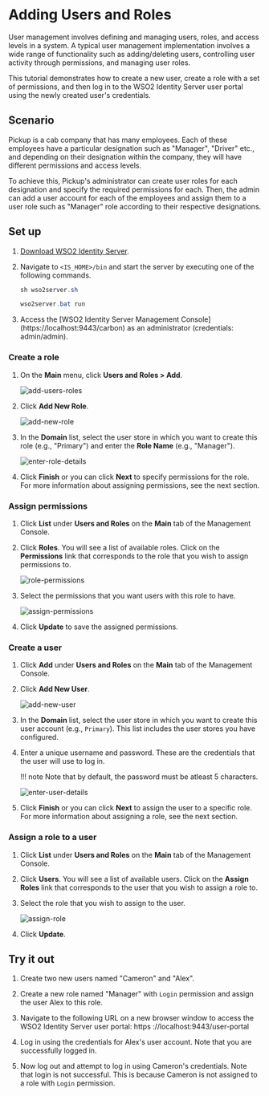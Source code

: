 # Adding Users and Roles

User management involves defining and managing users, roles, and access levels in a system. A typical user management implementation involves a wide range of functionality such as adding/deleting users, controlling user activity through permissions, and managing user roles.  

This tutorial demonstrates how to create a new user, create a role with a set of permissions, and then log in to the
 WSO2 Identity Server user portal using the newly created user's credentials. 

## Scenario

Pickup is a cab company that has many employees. Each of these employees have a particular designation such as "Manager", "Driver" etc., and depending on their designation within the company, they will have different permissions and access levels. 

To achieve this, Pickup's administrator can create user roles for each designation and specify the required permissions for each. Then, the admin can add a user account for each of the employees and assign them to a user role such as "Manager" role according to their respective designations. 

## Set up

1. [Download WSO2 Identity Server](https://wso2.com/identity-and-access-management/).

2. Navigate to `<IS_HOME>/bin` and start the server by executing one of the following commands.

    ``` java tab="Linux/MacOS"
    sh wso2server.sh
    ```

    ``` java tab="Windows"
    wso2server.bat run
    ```

3. Access the [WSO2 Identity Server Management Console] (https://localhost:9443/carbon) as an administrator (credentials: admin/admin).

### Create a role

1. On the **Main** menu, click **Users and Roles > Add**. 

    ![add-users-roles](/assets/img/learn/add-users-roles.png)

2. Click **Add New Role**.

    ![add-new-role](../assets/img/learn/add-new-role.png)

3. In the **Domain** list, select the user store in which you want to create this role (e.g., "Primary") and enter the **Role Name** (e.g., "Manager"). 

    ![enter-role-details](../assets/img/learn/enter-role-details.png)

4. Click **Finish** or you can click **Next** to specify permissions for the role. For more information about assigning permissions, see the next section. 

### Assign permissions

1. Click **List** under **Users and Roles** on the **Main** tab of the Management Console. 

2. Click **Roles**. You will see a list of available roles. Click on the **Permissions** link that corresponds to the role that you wish to assign permissions to. 

    ![role-permissions](../assets/img/learn/role-permissions.png)

3. Select the permissions that you want users with this role to have.

    ![assign-permissions](../assets/img/learn/assign-permissions.png)

4. Click **Update** to save the assigned permissions. 

### Create a user

1. Click **Add** under **Users and Roles** on the **Main** tab of the Management Console.

2. Click **Add New User**. 

    ![add-new-user](../assets/img/learn/add-new-user.png)

3. In the **Domain** list, select the user store in which you want to create this user account (e.g., `Primary`). This list includes the user stores you have configured. 

4. Enter a unique username and password. These are the credentials that the user will use to log in. 

    !!! note
        Note that by default, the password must be atleast 5 characters.

    ![enter-user-details](../assets/img/learn/enter-user-details.png)

5. Click **Finish** or you can click **Next** to assign the user to a specific role. For more information about assigning a role, see the next section. 

### Assign a role to a user

1. Click **List** under **Users and Roles** on the **Main** tab of the Management Console. 

2. Click **Users**. You will see a list of available users. Click on the **Assign Roles** link that corresponds to the user that you wish to assign a role to. 

3. Select the role that you wish to assign to the user. 

    ![assign-role](../assets/img/learn/assign-role.png)

4. Click **Update**.

## Try it out

1. Create two new users named "Cameron" and "Alex".

2. Create a new role named "Manager" with `Login` permission and assign the user Alex to this role. 

3. Navigate to the following URL on a new browser window to access the WSO2 Identity Server user portal: https
://localhost:9443/user-portal

4. Log in using the credentials for Alex's user account. Note that you are successfully logged in.

5. Now log out and attempt to log in using Cameron's credentials. Note that login is not successful. This is because Cameron is not assigned to a role with `Login` permission. 
